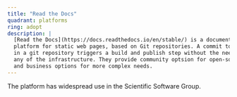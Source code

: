 ```yaml
---
title: "Read the Docs"
quadrant: platforms
ring: adopt
description: |
  [Read the Docs](https://docs.readthedocs.io/en/stable/) is a documentation hosting
  platform for static web pages, based on Git repositories. A commit to a branch
  in a git repository triggers a build and publish step without the need to support
  any of the infrastructure. They provide community optsion for open-source projects
  and business options for more complex needs.
---
```


The platform has widespread use in the Scientific Software Group.
